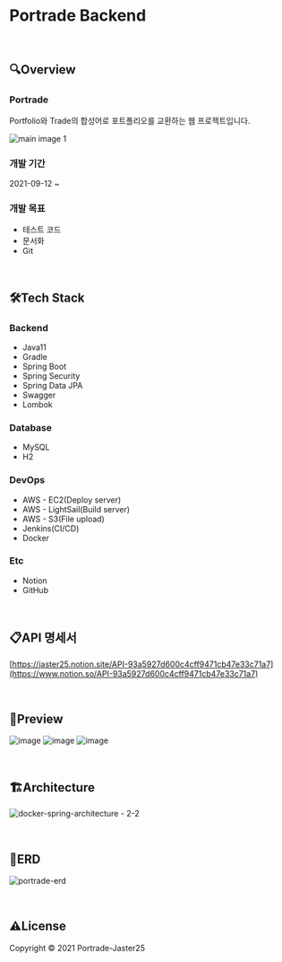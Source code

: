 # Portrade Backend

<br>

## 🔍Overview

### Portrade

Portfolio와 Trade의 합성어로 포트폴리오를 교환하는 웹 프로젝트입니다.

![main image 1](https://user-images.githubusercontent.com/52854045/143671142-d44c9482-a49b-423c-bdd9-6558ac6b531b.png)


### 개발 기간

2021-09-12 ~

### 개발 목표
- 테스트 코드
- 문서화
- Git

<br>

## 🛠️Tech Stack

### Backend
- Java11
- Gradle
- Spring Boot
- Spring Security
- Spring Data JPA
- Swagger
- Lombok

### Database
- MySQL
- H2
  
### DevOps
- AWS - EC2(Deploy server)
- AWS - LightSail(Build server)
- AWS - S3(File upload)
- Jenkins(CI/CD)
- Docker

### Etc
- Notion
- GitHub

<br>


## 📋API 명세서
[https://jaster25.notion.site/API-93a5927d600c4cff9471cb47e33c71a7](https://www.notion.so/API-93a5927d600c4cff9471cb47e33c71a7)

<br>

## 📸Preview
![image](https://user-images.githubusercontent.com/52854045/143671249-ae7ed657-fe09-4cab-a1ec-62522e910889.png)
![image](https://user-images.githubusercontent.com/52854045/143671283-a3c688e0-c0a0-4fc2-8746-5f542c9d55dc.png)
![image](https://user-images.githubusercontent.com/52854045/143671271-adc5c168-7d08-4c75-a995-4b90c8bb07ec.png)

<br>

## 🏗️**Architecture**
![docker-spring-architecture - 2-2](https://user-images.githubusercontent.com/52854045/143671229-a867b908-f57a-4aac-a4de-0fe085d4f102.png)

<br>

## 💼ERD
![portrade-erd](https://user-images.githubusercontent.com/52854045/143671165-4fa47266-b233-4a08-9997-912c3be89cc3.png)

<br>

## ⚠️License
Copyright © 2021 Portrade-Jaster25